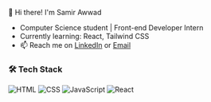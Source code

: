 👋 Hi there! I'm Samir Awwad

- Computer Science student | Front-end Developer Intern
- Currently learning: React, Tailwind CSS
- 📫 Reach me on [LinkedIn](https://www.linkedin.com/in/samir-awwad-979711351/) or [Email](mailto:you@example.com)

### 🛠️ Tech Stack
![HTML](https://img.shields.io/badge/-HTML5-E34F26?style=flat&logo=html5&logoColor=white)
![CSS](https://img.shields.io/badge/-CSS3-1572B6?style=flat&logo=css3)
![JavaScript](https://img.shields.io/badge/-JavaScript-F7DF1E?style=flat&logo=javascript&logoColor=black)
![React](https://img.shields.io/badge/-React-20232A?style=flat&logo=react)
